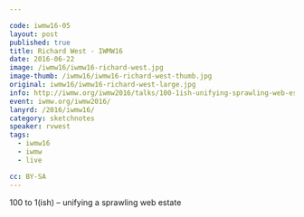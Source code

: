 ```yaml
---

code: iwmw16-05
layout: post
published: true
title: Richard West - IWMW16
date: 2016-06-22
image: /iwmw16/iwmw16-richard-west.jpg
image-thumb: /iwmw16/iwmw16-richard-west-thumb.jpg
original: iwmw16/iwmw16-richard-west-large.jpg
info: http://iwmw.org/iwmw2016/talks/100-1ish-unifying-sprawling-web-estate/
event: iwmw.org/iwmw2016/
lanyrd: /2016/iwmw16/
category: sketchnotes
speaker: rvwest
tags:
  - iwmw16
  - iwmw
  - live

cc: BY-SA
---
```


100 to 1(ish) – unifying a sprawling web estate
